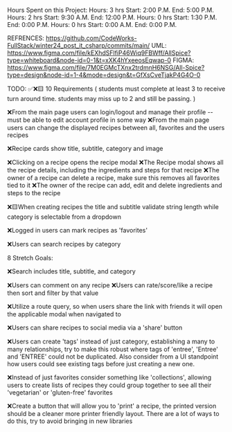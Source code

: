 Hours Spent on this Project: 
 Hours: 3 hrs Start: 2:00 P.M. End: 5:00 P.M.
 Hours: 2 hrs Start: 9:30 A.M. End: 12:00 P.M.
 Hours: 0 hrs Start: 1:30 P.M. End: 0:00 P.M.
 Hours: 0 hrs Start: 0:00 A.M. End: 0:00 P.M.

REFRENCES: 
https://github.com/CodeWorks-FullStack/winter24_post_it_csharp/commits/main/
UML: 
https://www.figma.com/file/kEXhdSFlfiP46Wiq9FBWff/AllSpice?type=whiteboard&node-id=0-1&t=xXK4hYxeeosEqwap-0
FIGMA:
https://www.figma.com/file/7M0EGMcTXnx2trdmnH6NSG/All-Spice?type=design&node-id=1-4&mode=design&t=GfXsCveTjakP4G4O-0

TODO:
✅❌🟨
10 Requirements (
 students must complete at least 3 to receive turn around time.
 students may miss up to 2 and still be passing.
)

❌From the main page users can login/logout and manage their profile
  -- must be able to edit account profile in some way
❌From the main page users can change the displayed recipes between all, favorites and the users recipes

❌Recipe cards show title, subtitle, category and image

❌Clicking on a recipe opens the recipe modal
❌The Recipe modal shows all the recipe details, including the ingredients and steps for that recipe
❌The owner of a recipe can delete a recipe, make sure this removes all favorites tied to it
❌The owner of the recipe can add, edit and delete ingredients and steps to the recipe

❌🟨When creating recipes the title and subtitle validate string length while category is selectable from a dropdown

❌Logged in users can mark recipes as 'favorites'

❌Users can search recipes by category


8 Stretch Goals:

❌Search includes title, subtitle, and category

❌Users can comment on any recipe
❌Users can rate/score/like a recipe then sort and filter by that value

❌Utilize a route query, so when users share the link with friends it will open the applicable modal when navigated to

❌Users can share recipes to social media via a 'share' button

❌Users can create 'tags' instead of just category, establishing a many to many relationships, try to make this robust where tags of 'entree', 'Entree' and 'ENTREE' could not be duplicated. Also consider from a UI standpoint how users could see existing tags before just creating a new one.

❌Instead of just favorites consider something like 'collections', allowing users to create lists of recipes they could group together to see all their 'vegetarian' or 'gluten-free' favorites

❌Create a button that will allow you to 'print' a recipe, the printed version should be a cleaner more printer friendly layout. There are a lot of ways to do this, try to avoid bringing in new libraries